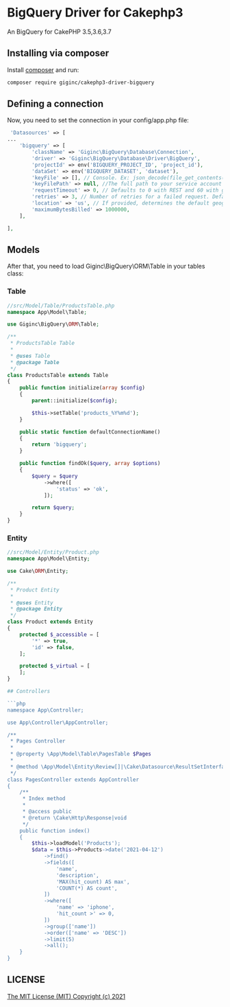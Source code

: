 BigQuery Driver for Cakephp3
========

An BigQuery for CakePHP 3.5,3.6,3.7

## Installing via composer

Install [composer](http://getcomposer.org) and run:

```bash
composer require giginc/cakephp3-driver-bigquery
```

## Defining a connection
Now, you need to set the connection in your config/app.php file:

```php
 'Datasources' => [
...
    'bigquery' => [
        'className' => 'Giginc\BigQuery\Database\Connection',
        'driver' => 'Giginc\BigQuery\Database\Driver\BigQuery',
        'projectId' => env('BIGQUERY_PROJECT_ID', 'project_id'),
        'dataSet' => env('BIGQUERY_DATASET', 'dataset'),
        'keyFile' => [], // Console. Ex: json_decode(file_get_contents($path), true).
        'keyFilePath' => null, //The full path to your service account credentials .json file retrieved.
        'requestTimeout' => 0, // Defaults to 0 with REST and 60 with gRPC.
        'retries' => 3, // Number of retries for a failed request. Defaults to 3.
        'location' => 'us', // If provided, determines the default geographic location used when creating datasets and managing jobs.
        'maximumBytesBilled' => 1000000,
    ],

],
```

## Models
After that, you need to load Giginc\BigQuery\ORM\Table in your tables class:

### Table
```php
//src/Model/Table/ProductsTable.php
namespace App\Model\Table;

use Giginc\BigQuery\ORM\Table;

/**
 * ProductsTable Table
 *
 * @uses Table
 * @package Table
 */
class ProductsTable extends Table
{
    public function initialize(array $config)
    {
        parent::initialize($config);

        $this->setTable('products_%Y%m%d');
    }

    public static function defaultConnectionName()
    {
        return 'bigquery';
    }

    public function findOk($query, array $options)
    {
        $query = $query
            ->where([
                'status' => 'ok',
            ]);

        return $query;
    }
}
```

### Entity
```php
//src/Model/Entity/Product.php
namespace App\Model\Entity;

use Cake\ORM\Entity;

/**
 * Product Entity
 *
 * @uses Entity
 * @package Entity
 */
class Product extends Entity
{
    protected $_accessible = [
        '*' => true,
        'id' => false,
    ];

    protected $_virtual = [
    ];
}

## Controllers

```php
namespace App\Controller;

use App\Controller\AppController;

/**
 * Pages Controller
 *
 * @property \App\Model\Table\PagesTable $Pages
 *
 * @method \App\Model\Entity\Review[]|\Cake\Datasource\ResultSetInterface paginate($object = null, array $settings = [])
 */
class PagesController extends AppController
{
    /**
     * Index method
     *
     * @access public
     * @return \Cake\Http\Response|void
     */
    public function index()
    {
        $this->loadModel('Products');
        $data = $this->Products->date('2021-04-12')
            ->find()
            ->fields([
                'name',
                'description',
                'MAX(hit_count) AS max',
                'COUNT(*) AS count',
            ])
            ->where([
                'name' => 'iphone',
                'hit_count >' => 0,
            ])
            ->group(['name'])
            ->order(['name' => 'DESC'])
            ->limit(5)
            ->all();
    }
}
```

## LICENSE

[The MIT License (MIT) Copyright (c) 2021](http://opensource.org/licenses/MIT)
